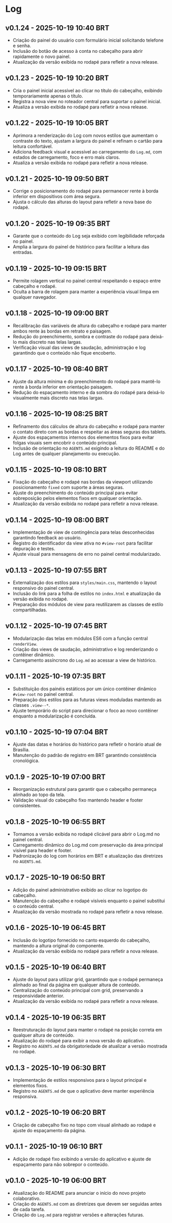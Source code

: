 # Log

## v0.1.24 - 2025-10-19 10:40 BRT
- Criação do painel do usuário com formulário inicial solicitando telefone e senha.
- Inclusão do botão de acesso à conta no cabeçalho para abrir rapidamente o novo painel.
- Atualização da versão exibida no rodapé para refletir a nova release.

## v0.1.23 - 2025-10-19 10:20 BRT
- Cria o painel inicial acessível ao clicar no título do cabeçalho, exibindo temporariamente apenas o título.
- Registra a nova view no roteador central para suportar o painel inicial.
- Atualiza a versão exibida no rodapé para refletir a nova release.

## v0.1.22 - 2025-10-19 10:05 BRT
- Aprimora a renderização do Log com novos estilos que aumentam o contraste do texto, ajustam a largura do painel e refinam o cartão para leitura confortável.
- Adiciona feedback visual e acessível ao carregamento do `Log.md`, com estados de carregamento, foco e erro mais claros.
- Atualiza a versão exibida no rodapé para refletir a nova release.

## v0.1.21 - 2025-10-19 09:50 BRT
- Corrige o posicionamento do rodapé para permanecer rente à borda inferior em dispositivos com área segura.
- Ajusta o cálculo das alturas do layout para refletir a nova base do rodapé.

## v0.1.20 - 2025-10-19 09:35 BRT
- Garante que o conteúdo do Log seja exibido com legibilidade reforçada no painel.
- Amplia a largura do painel de histórico para facilitar a leitura das entradas.

## v0.1.19 - 2025-10-19 09:15 BRT
- Permite rolagem vertical no painel central respeitando o espaço entre cabeçalho e rodapé.
- Oculta a barra de rolagem para manter a experiência visual limpa em qualquer navegador.

## v0.1.18 - 2025-10-19 09:00 BRT
- Recalibração das variáveis de altura do cabeçalho e rodapé para manter ambos rente às bordas em retrato e paisagem.
- Redução do preenchimento, sombra e contraste do rodapé para deixá-lo mais discreto nas telas largas.
- Verificação visual das views de saudação, administração e log garantindo que o conteúdo não fique encoberto.

## v0.1.17 - 2025-10-19 08:40 BRT
- Ajuste da altura mínima e do preenchimento do rodapé para mantê-lo rente à borda inferior em orientação paisagem.
- Redução do espaçamento interno e da sombra do rodapé para deixá-lo visualmente mais discreto nas telas largas.

## v0.1.16 - 2025-10-19 08:25 BRT
- Refinamento dos cálculos de altura do cabeçalho e rodapé para manter o contato direto com as bordas e respeitar as áreas seguras dos tablets.
- Ajuste dos espaçamentos internos dos elementos fixos para evitar folgas visuais sem encobrir o conteúdo principal.
- Inclusão de orientação no `AGENTS.md` exigindo a leitura do README e do Log antes de qualquer planejamento ou execução.

## v0.1.15 - 2025-10-19 08:10 BRT
- Fixação do cabeçalho e rodapé nas bordas da viewport utilizando posicionamento `fixed` com suporte a áreas seguras.
- Ajuste do preenchimento do conteúdo principal para evitar sobreposição pelos elementos fixos em qualquer orientação.
- Atualização da versão exibida no rodapé para refletir a nova release.

## v0.1.14 - 2025-10-19 08:00 BRT
- Implementação de view de contingência para telas desconhecidas garantindo feedback ao usuário.
- Registro do identificador da view ativa no `#view-root` para facilitar depuração e testes.
- Ajuste visual para mensagens de erro no painel central modularizado.

## v0.1.13 - 2025-10-19 07:55 BRT
- Externalização dos estilos para `styles/main.css`, mantendo o layout responsivo do painel central.
- Inclusão do link para a folha de estilos no `index.html` e atualização da versão exibida no rodapé.
- Preparação dos módulos de view para reutilizarem as classes de estilo compartilhadas.

## v0.1.12 - 2025-10-19 07:45 BRT
- Modularização das telas em módulos ES6 com a função central `renderView`.
- Criação das views de saudação, administrativo e log renderizando o contêiner dinâmico.
- Carregamento assíncrono do `Log.md` ao acessar a view de histórico.

## v0.1.11 - 2025-10-19 07:35 BRT
- Substituição dos painéis estáticos por um único contêiner dinâmico `#view-root` no painel central.
- Preparação dos estilos para as futuras views moduladas mantendo as classes `.view--*`.
- Ajuste temporário do script para direcionar o foco ao novo contêiner enquanto a modularização é concluída.

## v0.1.10 - 2025-10-19 07:04 BRT
- Ajuste das datas e horários do histórico para refletir o horário atual de Brasília.
- Manutenção do padrão de registro em BRT garantindo consistência cronológica.

## v0.1.9 - 2025-10-19 07:00 BRT
- Reorganização estrutural para garantir que o cabeçalho permaneça alinhado ao topo da tela.
- Validação visual do cabeçalho fixo mantendo header e footer consistentes.

## v0.1.8 - 2025-10-19 06:55 BRT
- Tornamos a versão exibida no rodapé clicável para abrir o Log.md no painel central.
- Carregamento dinâmico do Log.md com preservação da área principal visível para header e footer.
- Padronização do log com horários em BRT e atualização das diretrizes no `AGENTS.md`.

## v0.1.7 - 2025-10-19 06:50 BRT
- Adição do painel administrativo exibido ao clicar no logotipo do cabeçalho.
- Manutenção do cabeçalho e rodapé visíveis enquanto o painel substitui o conteúdo central.
- Atualização da versão mostrada no rodapé para refletir a nova release.

## v0.1.6 - 2025-10-19 06:45 BRT
- Inclusão do logotipo fornecido no canto esquerdo do cabeçalho, mantendo a altura original do componente.
- Atualização da versão exibida no rodapé para refletir a nova release.

## v0.1.5 - 2025-10-19 06:40 BRT
- Ajuste do layout para utilizar grid, garantindo que o rodapé permaneça alinhado ao final da página em qualquer altura de conteúdo.
- Centralização do conteúdo principal com grid, preservando a responsividade anterior.
- Atualização da versão exibida no rodapé para refletir a nova release.

## v0.1.4 - 2025-10-19 06:35 BRT
- Reestruturação do layout para manter o rodapé na posição correta em qualquer altura de conteúdo.
- Atualização do rodapé para exibir a nova versão do aplicativo.
- Registro no `AGENTS.md` da obrigatoriedade de atualizar a versão mostrada no rodapé.

## v0.1.3 - 2025-10-19 06:30 BRT
- Implementação de estilos responsivos para o layout principal e elementos fixos.
- Registro no `AGENTS.md` de que o aplicativo deve manter experiência responsiva.

## v0.1.2 - 2025-10-19 06:20 BRT
- Criação de cabeçalho fixo no topo com visual alinhado ao rodapé e ajuste do espaçamento da página.

## v0.1.1 - 2025-10-19 06:10 BRT
- Adição de rodapé fixo exibindo a versão do aplicativo e ajuste de espaçamento para não sobrepor o conteúdo.

## v0.1.0 - 2025-10-19 06:00 BRT
- Atualização do README para anunciar o início do novo projeto colaborativo.
- Criação do `AGENTS.md` com as diretrizes que devem ser seguidas antes de cada tarefa.
- Criação do `Log.md` para registrar versões e alterações futuras.
